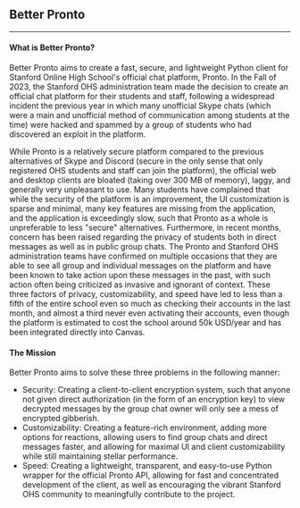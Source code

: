 ## Better Pronto

----

#### What is Better Pronto?
Better Pronto aims to create a fast, secure, and lightweight Python client for Stanford Online High School's official chat platform, Pronto. In the Fall of 2023, the Stanford OHS administration team made the decision to create an official chat platform for their students and staff, following a widespread incident the previous year in which many unofficial Skype chats (which were a main and unofficial method of communication among students at the time) were hacked and spammed by a group of students who had discovered an exploit in the platform.

While Pronto is a relatively secure platform compared to the previous alternatives of Skype and Discord (secure in the only sense that only registered OHS students and staff can join the platform), the official web and desktop clients are bloated (taking over 300 MB of memory), laggy, and generally very unpleasant to use. Many students have complained that while the security of the platform is an improvement, the UI customization is sparse and minimal, many key features are missing from the application, and the application is exceedingly slow, such that Pronto as a whole is unpreferable to less "secure" alternatives. Furthermore, in recent months, concern has been raised regarding the privacy of students both in direct messages as well as in public group chats. The Pronto and Stanford OHS administration teams have confirmed on multiple occasions that they are able to see all group and individual messages on the platform and have been known to take action upon these messages in the past, with such action often being criticized as invasive and ignorant of context. These three factors of privacy, customizability, and speed have led to less than a fifth of the entire school even so much as checking their accounts in the last month, and almost a third never even activating their accounts, even though the platform is estimated to cost the school around 50k USD/year and has been integrated directly into Canvas.

#### The Mission
Better Pronto aims to solve these three problems in the following manner:

- Security: Creating a client-to-client encryption system, such that anyone not given direct authorization (in the form of an encryption key) to view decrypted messages by the group chat owner will only see a mess of encrypted gibberish.
- Customizability: Creating a feature-rich environment, adding more options for reactions, allowing users to find group chats and direct messages faster, and allowing for maximal UI and client customizability while still maintaining stellar performance.
- Speed: Creating a lightweight, transparent, and easy-to-use Python wrapper for the official Pronto API, allowing for fast and concentrated development of the client, as well as encouraging the vibrant Stanford OHS community to meaningfully contribute to the project.
